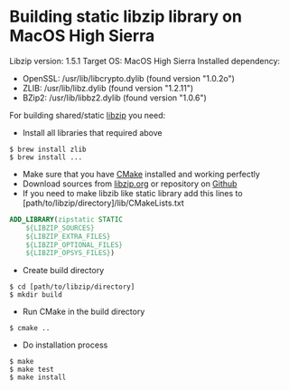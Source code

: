 # Building static libzip library on MacOS High Sierra

Libzip version: 1.5.1
Target OS: MacOS High Sierra
Installed dependency:

* OpenSSL: /usr/lib/libcrypto.dylib (found version "1.0.2o")
* ZLIB: /usr/lib/libz.dylib (found version "1.2.11")
* BZip2: /usr/lib/libbz2.dylib (found version "1.0.6")

For building shared/static [libzip](https://libzip.org) you need:

* Install all libraries that required above
```console
$ brew install zlib
$ brew install ...
```
* Make sure that you have [CMake](https://cmake.org) installed and working perfectly
* Download sources from [libzip.org](https://libzip.org/download/) or repository on [Github](https://github.com/nih-at/libzip/)
* If you need to make libzib like static library add this lines to [path/to/libzip/directory]/lib/CMakeLists.txt
```cmake
ADD_LIBRARY(zipstatic STATIC 
	${LIBZIP_SOURCES}
	${LIBZIP_EXTRA_FILES}
	${LIBZIP_OPTIONAL_FILES}
	${LIBZIP_OPSYS_FILES})
```
* Create build directory
```console
$ cd [path/to/libzip/directory]
$ mkdir build
```
* Run CMake in the build directory
```console
$ cmake ..
```
* Do installation process
```console
$ make
$ make test
$ make install
```